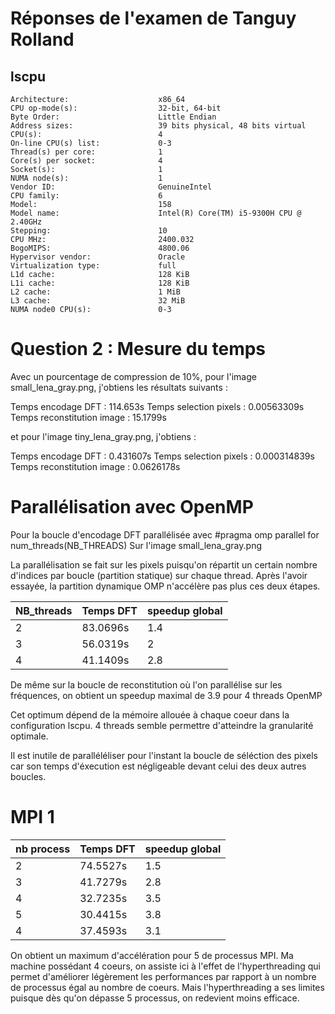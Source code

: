 # Réponses de l'examen de Tanguy Rolland


## lscpu

```
Architecture:                    x86_64
CPU op-mode(s):                  32-bit, 64-bit
Byte Order:                      Little Endian
Address sizes:                   39 bits physical, 48 bits virtual
CPU(s):                          4
On-line CPU(s) list:             0-3
Thread(s) per core:              1
Core(s) per socket:              4
Socket(s):                       1
NUMA node(s):                    1
Vendor ID:                       GenuineIntel
CPU family:                      6
Model:                           158
Model name:                      Intel(R) Core(TM) i5-9300H CPU @ 2.40GHz
Stepping:                        10
CPU MHz:                         2400.032
BogoMIPS:                        4800.06
Hypervisor vendor:               Oracle
Virtualization type:             full
L1d cache:                       128 KiB
L1i cache:                       128 KiB
L2 cache:                        1 MiB
L3 cache:                        32 MiB
NUMA node0 CPU(s):               0-3
```

# Question 2 : Mesure du temps

Avec un pourcentage de compression de 10%, pour l'image small_lena_gray.png, j'obtiens les résultats suivants : 

Temps encodage DFT : 114.653s
Temps selection pixels : 0.00563309s
Temps reconstitution image : 15.1799s

et pour l'image tiny_lena_gray.png, j'obtiens : 

Temps encodage DFT : 0.431607s
Temps selection pixels : 0.000314839s
Temps reconstitution image : 0.0626178s


# Parallélisation avec OpenMP

Pour la boucle d'encodage DFT parallélisée avec #pragma omp parallel for num_threads(NB_THREADS)
Sur l'image small_lena_gray.png

La parallélisation se fait sur les pixels puisqu'on répartit un certain nombre d'indices par boucle (partition statique) sur chaque thread. Après l'avoir essayée, la partition dynamique OMP n'accélère pas plus ces deux étapes.


NB_threads |    Temps DFT          | speedup global
-----------|-----------------------|---------------
2          |     83.0696s          |     1.4
3          |     56.0319s          |      2
4          |     41.1409s          |     2.8

De même sur la boucle de reconstitution où l'on parallélise sur les fréquences, on obtient un speedup maximal de 3.9 pour 4 threads OpenMP

Cet optimum dépend de la mémoire allouée à chaque coeur dans la configuration lscpu. 4 threads semble permettre d'atteindre la granularité optimale.

Il est inutile de paralléléliser pour l'instant la boucle de séléction des pixels car son temps d'éxecution est négligeable devant celui des deux autres boucles.

# MPI 1

nb process |      Temps DFT        | speedup global
-----------|-----------------------|---------------
2          |     74.5527s          |     1.5
3          |     41.7279s          |     2.8
4          |     32.7235s          |     3.5
5          |     30.4415s          |     3.8
4          |     37.4593s          |     3.1


On obtient un maximum d'accélération pour 5 de processus MPI. Ma machine possédant 4 coeurs, on assiste ici à l'effet de l'hyperthreading qui permet d'améliorer légèrement les performances par rapport à un nombre de processus égal au nombre de coeurs. Mais l'hyperthreading a ses limites puisque dès qu'on dépasse 5 processus, on redevient moins efficace.


















